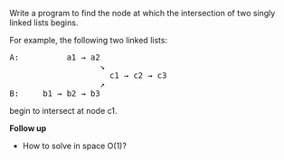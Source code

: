 Write a program to find the node at which the intersection of two singly linked lists begins.


For example, the following two linked lists:
<pre>
A:          a1 → a2
                   ↘
                     c1 → c2 → c3
                   ↗            
B:     b1 → b2 → b3
</pre>

begin to intersect at node c1.

**Follow up**
* How to solve in space O(1)?
